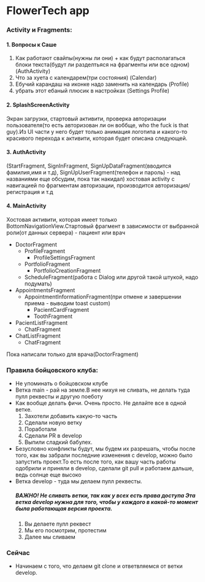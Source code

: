 # FlowerTech app
### Activity и Fragments:
#### 1. Вопросы к Саше
1. Как работают свайпы(нужны ли они) +  как будут располагаться блоки текста(будут ли разделтьяся на фрагменты или все одном) (AuthActivity)
2. Что за хуета с календарем(три состояния) (Calendar)
3. Ебучий карандаш на иконке надо заменить на календарь (Profile)
4. убрать этот ебаный плюсик в настройках (Settings Profile)

#### 2. SplashScreenActivity
Экран загрузки, стартовый активити, проверка авторизации пользователя(то есть авторизован ли он воббще, who the fuck is that guy).Из UI части у него будет только анимация логотипа и какого-то красивого перехода к активити, которая будет описана следующей.

#### 3. AuthActivity
(StartFragment, SignInFragment, SignUpDataFragment(вводится фамилия,имя и т.д), SignUpUserFragment(телефон и пароль) - над названиями еще обсудим, пока так накидал)
хостовая activity с навигацией по фрагментам авторизации, производится авторизация/регистрация и т.д


#### 4. MainActivity 
Хостовая активити, которая имеет только BottomNavigationView.Стартовый фрагмент в зависимости от выбранной роли(от данных сервера) - пациент или врач
- DoctorFragment
  * ProfileFragment
    + ProfileSettingsFragment
  * PortfolioFragment
    + PortfolioCreationFragment
  * ScheduleFragment(работа с Dialog или другой такой штукой, надо подумать)
- AppointmentsFragment
  * AppointmentInformationFragment(при отмене и завершении приема - выводим toast custom)
    + PacientCardFragment
    + ToothFragment
- PacientListFragment
  * ChatFragment
- ChatListFragment
  * ChatFragment

Пока написали только для врача(DoctorFragment)

### Правила бойцовского клуба:
* Не упоминать о бойцовском клубе
* Ветка main - рай на земле.В нее нихуя не сливать, не делать туда пулл реквесты и другую поеботу
* Как вообще делать фичи. Очень просто. Не делайте все в одной ветке.
  1) Захотели добавить какую-то часть
  2) Сделали новую ветку
  3) Поработали
  4) Сделали PR в develop
  5) Выпили сладкий бабулех.
* Безусловно конфликты будут, мы будем их разрешать, чтобы после того, как вы забрали последние изменения с develop, можно было запустить проект.То есть после того, как вашу часть работы одобрили и приняли в develop, сделали git pull и работаем дальше, ведь солнце еще высоко
* Ветка develop - туда мы делаем пулл реквесты.
  ##### ВАЖНО! Не сливать ветки, так как у всех есть права доступа Эта ветка develop нужна для того, чтобы у каждого в какой-то момент была работающая версия проекта.
  1) Вы делаете пулл реквест
  2) Мы его посмотрим, протестим
  3) Далее мы сливаем

### Сейчас
- Начинаем с того, что делаем git clone и ответвляемся от ветки develop.
